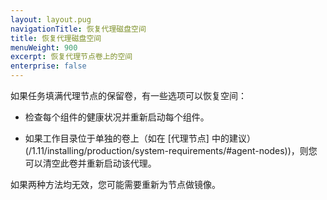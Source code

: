 ```yaml
---
layout: layout.pug
navigationTitle: 恢复代理磁盘空间
title: 恢复代理磁盘空间
menuWeight: 900
excerpt: 恢复代理节点卷上的空间
enterprise: false
---
```



如果任务填满代理节点的保留卷，有一些选项可以恢复空间：

- 检查每个组件的健康状况并重新启动每个组件。

- 如果工作目录位于单独的卷上（如在 [代理节点] 中的建议）(/1.11/installing/production/system-requirements/#agent-nodes))，则您可以清空此卷并重新启动该代理。

如果两种方法均无效，您可能需要重新为节点做镜像。
